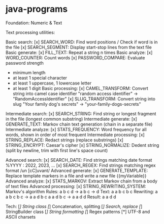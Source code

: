# java-programs

Foundation: Numeric & Text

Text processing utilities:

Basic search:
[x] SEARCH_WORD: Find word positions / Check if word is in the file
[x] SEARCH_SEGMENT: Display start-stop lines from the text file
Basic generate:
[x] FILL_TEXT: Repeat a string n times
Basic analyze:
[x] WORD_COUNTER: Count words
[x] PASSWORD_COMPARE: Evaluate password strength
   - minimum length
   - at least 1 special character
   - at least 1 uppercase, 1 lowercase letter
   - at least 1 digit
Basic processing:
[x] CAMEL_TRANSFORM: Convert string into camel case identifier
    "random access identifier" -> "RandomAccessIdentifier"
[x] SLUG_TRANSFORM: Convert string into slug
    "Your family dog's secrets" -> "your-family-dogs-secrets"

Intermediate search:
[x] SEARCH_STRING: Find string or longest fragment in the file (longest common substring)
Intermediate generate:
[x] GENERATE_TEXT: Markov chain text generation (chain in a separate file)
Intermediate analyze:
[x] STATS_FREQUENCY: Word frequency for all words, shown in order of most frequent
Intermediate processing:
[x] STRING_REPLACE: Redact strings (replace substrings)
[x] STRING_ENCRYPT: Caesar's cipher
[x] STRING_NORMALIZE: Dedent string (split by newline, trim with first line's space count)

Advanced search:
[x] SEARCH_DATE: Find strings matching date format
   %YYYY : 2022, 2023, ...
[x] SEARCH_REGEX: Find strings matching regex format
   /un [cC]uvant/
Advanced generate:
[x] GENERATE_TEMPLATE: Replace template markers in a file and write a new file
    {{myVariable}}
Advanced analyze:
[x] STATS_MARKOV: Extract Markov chain from a body of text files
Advanced processing:
[x] STRING_REWRITING_SYSTEM: Markov's algorithm
   Rules:
   a b c d -> a
   b c -> d
   Text:
   a a b c b c
   Rewriting:
   a a b c b c -> a a d b c
   a a d b c -> a a d d
   Result:
   a a d d

Tech:
[*] String class
[*] Concatenation, splitting
[*] Search, replace
[*] StringBuilder class
[*] String formatting
[*] Regex patterns
[*] UTF-8 and ASCII charsets
